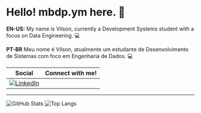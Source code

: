 # Hello! mbdp.ym here. :wave:


**EN-US:** My name is Vilson, currently a Development Systems student with a focus on Data Engineering. :computer:


**PT-BR** Meu nome é Vilson, atualmente um estudante de Desenvolvimento de Sistemas com foco em Engenharia de Dados. :computer:


|Social| Connect with me!|
-----------|-------------|
[![LinkedIn](https://cdn.discordapp.com/attachments/1118312260159406123/1126167540293439589/icons8-linkedin-40.png)](https://www.linkedin.com/in/vilsonsouza/)| 


---

![GitHub Stats](https://github-readme-stats.vercel.app/api?username=VilsonSouza&theme=transparent&bg_color=FFF&border_color=f1a6a6&show_icons=true&icon_color=f1a6a6&title_color=f1a6a6&text_color=f1a6a6)
![Top Langs](https://github-readme-stats-git-masterrstaa-rickstaa.vercel.app/api/top-langs/?username=VilsonSouza&layout=compact&bg_color=FFF&border_color=f1a6a6&title_color=f1a6a6&text_color=f1a6)

